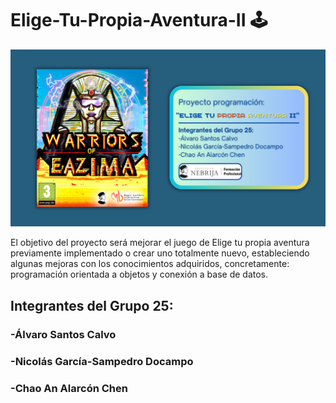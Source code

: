 # Elige-Tu-Propia-Aventura-II 🕹️

![Portada](Portada.png)

El objetivo del proyecto será mejorar el juego de Elige tu propia aventura 
previamente implementado o crear uno totalmente nuevo, estableciendo algunas mejoras con 
los conocimientos adquiridos, concretamente: programación orientada a objetos y conexión a 
base de datos.

## Integrantes del Grupo 25: 
### -Álvaro Santos Calvo
### -Nicolás García-Sampedro Docampo
### -Chao An Alarcón Chen

